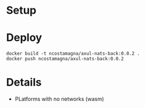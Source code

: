 # Setup

# Deploy
```
docker build -t ncostamagna/axul-nats-back:0.0.2 .
docker push ncostamagna/axul-nats-back:0.0.2 
```

# Details
- PLatforms with no networks (wasm)